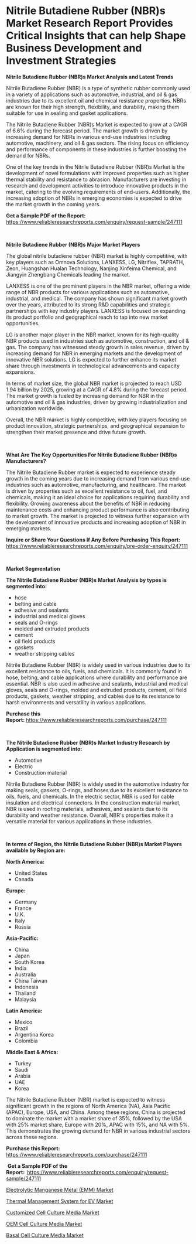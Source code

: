 <p><h1>Nitrile Butadiene Rubber (NBR)s Market Research Report Provides Critical Insights that can help Shape Business Development and Investment Strategies</h1></p><p><strong>Nitrile Butadiene Rubber (NBR)s Market Analysis and Latest Trends</strong></p>
<p><p>Nitrile Butadiene Rubber (NBR) is a type of synthetic rubber commonly used in a variety of applications such as automotive, industrial, and oil & gas industries due to its excellent oil and chemical resistance properties. NBRs are known for their high strength, flexibility, and durability, making them suitable for use in sealing and gasket applications.</p><p>The Nitrile Butadiene Rubber (NBR)s Market is expected to grow at a CAGR of 6.6% during the forecast period. The market growth is driven by increasing demand for NBRs in various end-use industries including automotive, machinery, and oil & gas sectors. The rising focus on efficiency and performance of components in these industries is further boosting the demand for NBRs.</p><p>One of the key trends in the Nitrile Butadiene Rubber (NBR)s Market is the development of novel formulations with improved properties such as higher thermal stability and resistance to abrasion. Manufacturers are investing in research and development activities to introduce innovative products in the market, catering to the evolving requirements of end-users. Additionally, the increasing adoption of NBRs in emerging economies is expected to drive the market growth in the coming years.</p></p>
<p><strong>Get a Sample PDF of the Report:&nbsp;</strong> <a href="https://www.reliableresearchreports.com/enquiry/request-sample/247111">https://www.reliableresearchreports.com/enquiry/request-sample/247111</a></p>
<p>&nbsp;</p>
<p><strong>Nitrile Butadiene Rubber (NBR)s Major Market Players</strong></p>
<p><p>The global nitrile butadiene rubber (NBR) market is highly competitive, with key players such as Omnova Solutions, LANXESS, LG, Nitriflex, TAPRATH, Zeon, Huangshan Hualan Technology, Nanjing Xinfeima Chemical, and Jiangyin Zhengbang Chemicals leading the market.</p><p>LANXESS is one of the prominent players in the NBR market, offering a wide range of NBR products for various applications such as automotive, industrial, and medical. The company has shown significant market growth over the years, attributed to its strong R&D capabilities and strategic partnerships with key industry players. LANXESS is focused on expanding its product portfolio and geographical reach to tap into new market opportunities.</p><p>LG is another major player in the NBR market, known for its high-quality NBR products used in industries such as automotive, construction, and oil & gas. The company has witnessed steady growth in sales revenue, driven by increasing demand for NBR in emerging markets and the development of innovative NBR solutions. LG is expected to further enhance its market share through investments in technological advancements and capacity expansions.</p><p>In terms of market size, the global NBR market is projected to reach USD 1.94 billion by 2025, growing at a CAGR of 4.8% during the forecast period. The market growth is fueled by increasing demand for NBR in the automotive and oil & gas industries, driven by growing industrialization and urbanization worldwide.</p><p>Overall, the NBR market is highly competitive, with key players focusing on product innovation, strategic partnerships, and geographical expansion to strengthen their market presence and drive future growth.</p></p>
<p>&nbsp;</p>
<p><strong>What Are The Key Opportunities For Nitrile Butadiene Rubber (NBR)s Manufacturers?</strong></p>
<p><p>The Nitrile Butadiene Rubber market is expected to experience steady growth in the coming years due to increasing demand from various end-use industries such as automotive, manufacturing, and healthcare. The market is driven by properties such as excellent resistance to oil, fuel, and chemicals, making it an ideal choice for applications requiring durability and flexibility. Growing awareness about the benefits of NBR in reducing maintenance costs and enhancing product performance is also contributing to market growth. The market is projected to witness further expansion with the development of innovative products and increasing adoption of NBR in emerging markets.</p></p>
<p><strong>Inquire or Share Your Questions If Any Before Purchasing This Report:</strong> <a href="https://www.reliableresearchreports.com/enquiry/pre-order-enquiry/247111">https://www.reliableresearchreports.com/enquiry/pre-order-enquiry/247111</a></p>
<p>&nbsp;</p>
<p><strong>Market Segmentation</strong></p>
<p><strong>The Nitrile Butadiene Rubber (NBR)s Market Analysis by types is segmented into:</strong></p>
<p><ul><li>hose</li><li>belting and cable</li><li>adhesive and sealants</li><li>industrial and medical gloves</li><li>seals and O-rings</li><li>molded and extruded products</li><li>cement</li><li>oil field products</li><li>gaskets</li><li>weather stripping cables</li></ul></p>
<p><p>Nitrile Butadiene Rubber (NBR) is widely used in various industries due to its excellent resistance to oils, fuels, and chemicals. It is commonly found in hose, belting, and cable applications where durability and performance are essential. NBR is also used in adhesive and sealants, industrial and medical gloves, seals and O-rings, molded and extruded products, cement, oil field products, gaskets, weather stripping, and cables due to its resistance to harsh environments and versatility in various applications.</p></p>
<p><strong>Purchase this Report:&nbsp;</strong><a href="https://www.reliableresearchreports.com/purchase/247111">https://www.reliableresearchreports.com/purchase/247111</a></p>
<p>&nbsp;</p>
<p><strong>The Nitrile Butadiene Rubber (NBR)s Market Industry Research by Application is segmented into:</strong></p>
<p><ul><li>Automotive</li><li>Electric</li><li>Construction material</li></ul></p>
<p><p>Nitrile Butadiene Rubber (NBR) is widely used in the automotive industry for making seals, gaskets, O-rings, and hoses due to its excellent resistance to oils, fuels, and chemicals. In the electric sector, NBR is used for cable insulation and electrical connectors. In the construction material market, NBR is used in roofing materials, adhesives, and sealants due to its durability and weather resistance. Overall, NBR's properties make it a versatile material for various applications in these industries.</p></p>
<p>&nbsp;</p>
<p><strong>In terms of Region, the Nitrile Butadiene Rubber (NBR)s Market Players available by Region are:</strong></p>
<p>
    <p> <strong> North America: </strong>
        <ul>
            <li>United States</li>
            <li>Canada</li>
        </ul>
        </p> 
    <p> <strong> Europe: </strong>
        <ul>
            <li>Germany</li>
            <li>France</li>
            <li>U.K.</li>
            <li>Italy</li>
            <li>Russia</li>
        </ul>
        </p> 
    <p> <strong> Asia-Pacific: </strong>
        <ul>
            <li>China</li>
            <li>Japan</li>
            <li>South Korea</li>
            <li>India</li>
            <li>Australia</li>
            <li>China Taiwan</li>
            <li>Indonesia</li>
            <li>Thailand</li>
            <li>Malaysia</li>
        </ul>
        </p> 
    <p> <strong> Latin America: </strong>
        <ul>
            <li>Mexico</li>
            <li>Brazil</li>
            <li>Argentina Korea</li>
            <li>Colombia</li>
        </ul>
        </p> 
    <p> <strong> Middle East & Africa: </strong>
        <ul>
            <li>Turkey</li>
            <li>Saudi</li>
            <li>Arabia</li>
            <li>UAE</li>
            <li>Korea</li>
        </ul>
    </p>
    </p>
<p><p>The Nitrile Butadiene Rubber (NBR) market is expected to witness significant growth in the regions of North America (NA), Asia Pacific (APAC), Europe, USA, and China. Among these regions, China is projected to dominate the market with a market share of 35%, followed by the USA with 25% market share, Europe with 20%, APAC with 15%, and NA with 5%. This demonstrates the growing demand for NBR in various industrial sectors across these regions.</p></p>
<p><strong>Purchase this Report: </strong><a href="https://www.reliableresearchreports.com/purchase/247111">https://www.reliableresearchreports.com/purchase/247111</a></p>
<p>&nbsp;<strong>Get a Sample PDF of the Report:&nbsp;&nbsp;</strong><a href="https://www.reliableresearchreports.com/enquiry/request-sample/247111">https://www.reliableresearchreports.com/enquiry/request-sample/247111</a></p>
<p><strong></strong></p>
<p><p><a href="https://view.publitas.com/reportprime-1/decoding-the-electrolytic-manganese-metal-emm-market-a-deep-dive-into-the-latest-market-trends-market-segmentation-and-competitive-analysis/">Electrolytic Manganese Metal (EMM) Market</a></p><p><a href="https://view.publitas.com/reportprime-1/insights-into-thermal-management-system-for-ev-market-size-analysing-market-share-trends-and-growth-from-2024-to-2031/">Thermal Management System for EV Market</a></p><p><a href="https://funky-papaya-cf4.notion.site/Customized-Cell-Culture-Media-Market-A-Comprehensive-Report-of-its-Market-Share-Growth-Trends-202-6a89c83126854800baf66b984dfb9dc4">Customized Cell Culture Media Market</a></p><p><a href="https://confirmed-shield-e13.notion.site/OEM-Cell-Culture-Media-Market-with-the-goal-of-estimating-the-market-size-and-future-growth-potentia-fcac8e31daa24a90a0ab3a9bcd74f6c8">OEM Cell Culture Media Market</a></p><p><a href="https://sore-arch-6db.notion.site/Basal-Cell-Culture-Media-Market-Size-Focuses-on-Market-Dynamics-In-Depth-Analysis-and-Future-Projec-dbf8d689ca3443f5a0b2df5f1087f206">Basal Cell Culture Media Market</a></p></p>